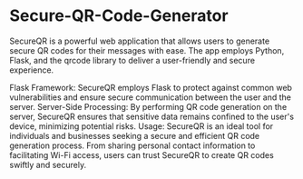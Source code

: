 # Secure-QR-Code-Generator
SecureQR is a powerful web application that allows users to generate secure QR codes for their messages with ease. The app employs Python, Flask, and the qrcode library to deliver a user-friendly and secure experience.

Flask Framework: SecureQR employs Flask to protect against common web vulnerabilities and ensure secure communication between the user and the server.
Server-Side Processing: By performing QR code generation on the server, SecureQR ensures that sensitive data remains confined to the user's device, minimizing potential risks.
Usage:
SecureQR is an ideal tool for individuals and businesses seeking a secure and efficient QR code generation process. From sharing personal contact information to facilitating Wi-Fi access, users can trust SecureQR to create QR codes swiftly and securely.

